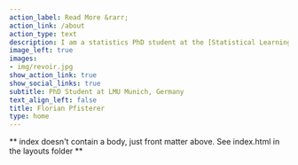 ```yaml
---
action_label: Read More &rarr;
action_link: /about
action_type: text
description: I am a statistics PhD student at the [Statistical Learning and Data Science](https://www.slds.stat.uni-muenchen.de/) chair at [LMU Munich](https://www.lmu.de/en/index.html) supervised by [Bernd Bischl](https://www.slds.stat.uni-muenchen.de/people/bischl/). My research focuses on AutoML, Algorithmic Fairness and Benchmarking. My current interests lie in practical aspects of algorithmic fairness and how practitioners can be enabled to develop more equitable algorithms. I also develop Open Source software, mostly for the [mlr3](https://github.com/mlr-org/mlr3) ecosystem in R.
image_left: true
images:
- img/revoir.jpg
show_action_link: true
show_social_links: true
subtitle: PhD Student at LMU Munich, Germany
text_align_left: false
title: Florian Pfisterer
type: home
---
```


** index doesn't contain a body, just front matter above.
See index.html in the layouts folder **
